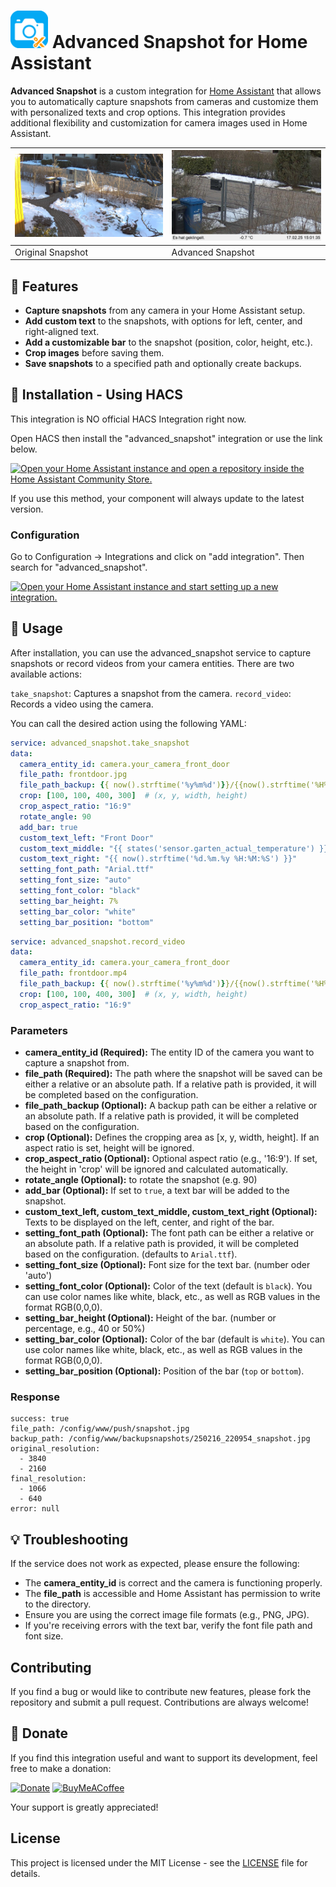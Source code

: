 # <img src="https://raw.githubusercontent.com/Phil7989/advanced_snapshot/refs/heads/main/images/icon.png" height="60"> Advanced Snapshot for Home Assistant

**Advanced Snapshot** is a custom integration for [Home Assistant](https://www.home-assistant.io/) that allows you to automatically capture snapshots from cameras and customize them with personalized texts and crop options. This integration provides additional flexibility and customization for camera images used in Home Assistant.

| <img src="https://github.com/Phil7989/advanced_snapshot/blob/main/images/original.jpg" alt="Original Snapshot" width="500"> | <img src="https://github.com/Phil7989/advanced_snapshot/blob/main/images/advancedsnapshot.jpg" alt="Advanced Snapshot" width="500"> |
|-----------------------------|-----------------------------|
| Original Snapshot           | Advanced Snapshot           |

## 🚀 Features

- **Capture snapshots** from any camera in your Home Assistant setup.
- **Add custom text** to the snapshots, with options for left, center, and right-aligned text.
- **Add a customizable bar** to the snapshot (position, color, height, etc.).
- **Crop images** before saving them.
- **Save snapshots** to a specified path and optionally create backups.

## 🔧 Installation - Using HACS

This integration is NO official HACS Integration right now.

Open HACS then install the "advanced_snapshot" integration or use the link below.

[![Open your Home Assistant instance and open a repository inside the Home Assistant Community Store.](https://my.home-assistant.io/badges/hacs_repository.svg)](https://my.home-assistant.io/redirect/hacs_repository/?owner=Phil7989&repository=advanced_snapshot&category=integration)

If you use this method, your component will always update to the latest version.

### Configuration

Go to Configuration -> Integrations and click on "add integration". Then search for "advanced_snapshot".

[![Open your Home Assistant instance and start setting up a new integration.](https://my.home-assistant.io/badges/config_flow_start.svg)](https://my.home-assistant.io/redirect/config_flow_start/?domain=advanced_snapshot)

## 🔧 Usage

After installation, you can use the advanced_snapshot service to capture snapshots or record videos from your camera entities. There are two available actions:

`take_snapshot`: Captures a snapshot from the camera.
`record_video`: Records a video using the camera.

You can call the desired action using the following YAML:

```yaml
service: advanced_snapshot.take_snapshot
data:
  camera_entity_id: camera.your_camera_front_door
  file_path: frontdoor.jpg
  file_path_backup: {{ now().strftime('%y%m%d')}}/{{now().strftime('%H%M%S')}}_frontdoor.jpg
  crop: [100, 100, 400, 300]  # (x, y, width, height)
  crop_aspect_ratio: "16:9"
  rotate_angle: 90
  add_bar: true
  custom_text_left: "Front Door"
  custom_text_middle: "{{ states('sensor.garten_actual_temperature') }} °C"
  custom_text_right: "{{ now().strftime('%d.%m.%y %H:%M:%S') }}"
  setting_font_path: "Arial.ttf"
  setting_font_size: "auto"
  setting_font_color: "black"
  setting_bar_height: 7%
  setting_bar_color: "white"
  setting_bar_position: "bottom"
```

```yaml
service: advanced_snapshot.record_video
data:
  camera_entity_id: camera.your_camera_front_door
  file_path: frontdoor.mp4
  file_path_backup: {{ now().strftime('%y%m%d')}}/{{now().strftime('%H%M%S')}}_frontdoor.mp4
  crop: [100, 100, 400, 300]  # (x, y, width, height)
  crop_aspect_ratio: "16:9"
```

### Parameters

- **camera_entity_id (Required):** The entity ID of the camera you want to capture a snapshot from.
- **file_path (Required):** The path where the snapshot will be saved can be either a relative or an absolute path. If a relative path is provided, it will be completed based on the configuration.
- **file_path_backup (Optional):** A backup path can be either a relative or an absolute path. If a relative path is provided, it will be completed based on the configuration.
- **crop (Optional):** Defines the cropping area as [x, y, width, height]. If an aspect ratio is set, height will be ignored.
- **crop_aspect_ratio (Optional):** Optional aspect ratio (e.g., '16:9'). If set, the height in 'crop' will be ignored and calculated automatically.
- **rotate_angle (Optional):** to rotate the snapshot (e.g. 90)
- **add_bar (Optional):** If set to `true`, a text bar will be added to the snapshot.
- **custom_text_left, custom_text_middle, custom_text_right (Optional):** Texts to be displayed on the left, center, and right of the bar.
- **setting_font_path (Optional):** The font path can be either a relative or an absolute path. If a relative path is provided, it will be completed based on the configuration. (defaults to `Arial.ttf`).
- **setting_font_size (Optional):** Font size for the text bar. (number oder 'auto')
- **setting_font_color (Optional):** Color of the text (default is `black`). You can use color names like white, black, etc., as well as RGB values in the format RGB(0,0,0).
- **setting_bar_height (Optional):** Height of the bar. (number or percentage, e.g., 40 or 50%)
- **setting_bar_color (Optional):** Color of the bar (default is `white`). You can use color names like white, black, etc., as well as RGB values in the format RGB(0,0,0).
- **setting_bar_position (Optional):** Position of the bar (`top` or `bottom`).

### Response

```
success: true
file_path: /config/www/push/snapshot.jpg
backup_path: /config/www/backupsnapshots/250216_220954_snapshot.jpg
original_resolution:
  - 3840
  - 2160
final_resolution:
  - 1066
  - 640
error: null
```

## 💡 Troubleshooting

If the service does not work as expected, please ensure the following:

- The **camera_entity_id** is correct and the camera is functioning properly.
- The **file_path** is accessible and Home Assistant has permission to write to the directory.
- Ensure you are using the correct image file formats (e.g., PNG, JPG).
- If you're receiving errors with the text bar, verify the font file path and font size.

## Contributing

If you find a bug or would like to contribute new features, please fork the repository and submit a pull request. Contributions are always welcome!

## 🙏 Donate

If you find this integration useful and want to support its development, feel free to make a donation:

[![Donate](https://img.shields.io/badge/Donate-PayPal-blue)](https://paypal.me/PhilippArnold89)
<a href='https://www.buymeacoffee.com/56xsp4m6sxy'><img src="https://cdn.buymeacoffee.com/buttons/v2/default-yellow.png" alt="BuyMeACoffee" width="80" style="width:80px; height:auto;"></a>

Your support is greatly appreciated!

## License

This project is licensed under the MIT License - see the [LICENSE](LICENSE) file for details.
